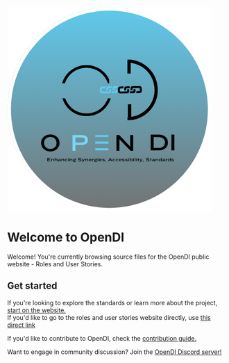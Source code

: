 ![](./docs/img/opendi-icon.png)

# Welcome to OpenDI

Welcome! You're currently browsing source files for the OpenDI public website - Roles and User Stories.

## Get started

If you're looking to explore the standards or learn more about the project, [start on the website.](https://opendi-org.github.io/landing-site/)  
If you'd like to go to the roles and user stories website directly, use [this direct link](https://opendi-org.github.io/roles-user-stories) 

If you'd like to contribute to OpenDI, check the [contribution guide.](https://opendi-org.github.io/landing-site/How%20To%20Contribute/)

Want to engage in community discussion? Join the [OpenDI Discord server!](https://discord.gg/FtAX3JStJz)

